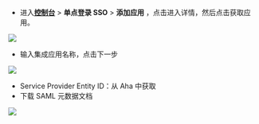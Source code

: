 <IntegrationDetailCard :title="`在 ${$localeConfig.brandName} 中创建应用`">

- 进入[**控制台**](https://console.genauth.ai) > **单点登录 SSO** > **添加应用** ，点击进入详情，然后点击获取应用。

![](~@imagesZhCn/integration/aha/1-1.png)

- 输入集成应用名称，点击下一步

![](~@imagesZhCn/integration/aha/1-2.png)

- Service Provider Entity ID：从 Aha 中获取
- 下载 SAML 元数据文档

![](~@imagesZhCn/integration/aha/1-3.png)

</IntegrationDetailCard>
